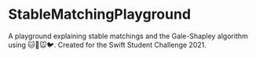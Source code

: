 # StableMatchingPlayground
A playground explaining stable matchings and the Gale-Shapley algorithm using 🐱🐶🐭🐦. Created for the Swift Student Challenge 2021.
